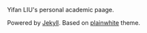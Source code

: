 Yifan LIU's personal academic paage.

Powered by [Jekyll](https://github.com/jekyll/jekyll). Based on [plainwhite](https://github.com/samarsault/plainwhite-jekyll) theme.
